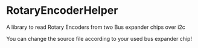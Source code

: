 # RotaryEncoderHelper
 A library to read Rotary Encoders from two Bus expander chips over i2c
 
 You can change the source file according to your used bus expander chip!
